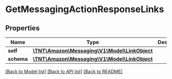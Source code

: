 # GetMessagingActionResponseLinks

## Properties
Name | Type | Description | Notes
------------ | ------------- | ------------- | -------------
**self** | [**\TNT\Amazon\Messaging\V1\Model\LinkObject**](LinkObject.md) |  | 
**schema** | [**\TNT\Amazon\Messaging\V1\Model\LinkObject**](LinkObject.md) |  | 

[[Back to Model list]](../README.md#documentation-for-models) [[Back to API list]](../README.md#documentation-for-api-endpoints) [[Back to README]](../README.md)


